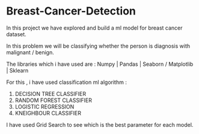 # Breast-Cancer-Detection

In this project we have explored and build a ml model for breast cancer dataset.

In this problem we will be classifying whether the person is diagnosis with malignant / benign.

The libraries which i have used are : Numpy | Pandas | Seaborn / Matplotlib | Sklearn

For this , i have used classification ml algorithm :

1) DECISION TREE CLASSIFIER
2) RANDOM FOREST CLASSIFIER
3) LOGISTIC REGRESSION
4) KNEIGHBOUR CLASSIFIER

I have used Grid Search to see which is the best parameter for each model.
